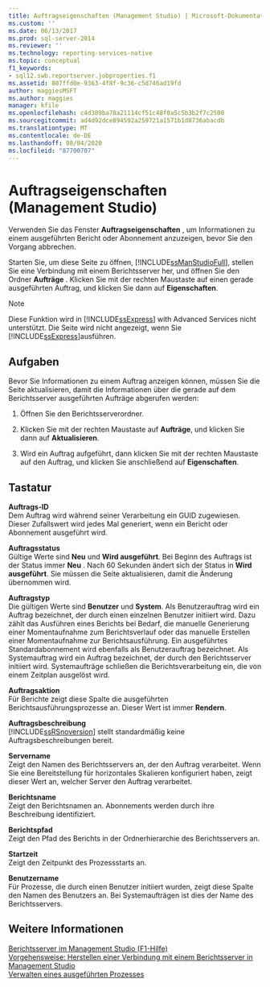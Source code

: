 ```yaml
---
title: Auftragseigenschaften (Management Studio) | Microsoft-Dokumentation
ms.custom: ''
ms.date: 06/13/2017
ms.prod: sql-server-2014
ms.reviewer: ''
ms.technology: reporting-services-native
ms.topic: conceptual
f1_keywords:
- sql12.swb.reportserver.jobproperties.f1
ms.assetid: 807ffd0e-9363-4f8f-9c36-c5d746ad19fd
author: maggiesMSFT
ms.author: maggies
manager: kfile
ms.openlocfilehash: c4d309ba78a21114cf51c48f0a5c5b3b2f7c2500
ms.sourcegitcommit: ad4d92dce894592a259721a1571b1d8736abacdb
ms.translationtype: MT
ms.contentlocale: de-DE
ms.lasthandoff: 08/04/2020
ms.locfileid: "87700707"
---
```

# <a name="job-properties-management-studio"></a>Auftragseigenschaften (Management Studio)
  Verwenden Sie das Fenster **Auftragseigenschaften** , um Informationen zu einem ausgeführten Bericht oder Abonnement anzuzeigen, bevor Sie den Vorgang abbrechen.  
  
 Starten Sie, um diese Seite zu öffnen, [!INCLUDE[ssManStudioFull](../../includes/ssmanstudiofull-md.md)], stellen Sie eine Verbindung mit einem Berichtsserver her, und öffnen Sie den Ordner **Aufträge** . Klicken Sie mit der rechten Maustaste auf einen gerade ausgeführten Auftrag, und klicken Sie dann auf **Eigenschaften**.  
  
> [!NOTE]  
>  Diese Funktion wird in [!INCLUDE[ssExpress](../../includes/ssexpress-md.md)] with Advanced Services nicht unterstützt. Die Seite wird nicht angezeigt, wenn Sie [!INCLUDE[ssExpress](../../includes/ssexpress-md.md)]ausführen.  
  
## <a name="tasks"></a>Aufgaben  
 Bevor Sie Informationen zu einem Auftrag anzeigen können, müssen Sie die Seite aktualisieren, damit die Informationen über die gerade auf dem Berichtsserver ausgeführten Aufträge abgerufen werden:  
  
1.  Öffnen Sie den Berichtsserverordner.  
  
2.  Klicken Sie mit der rechten Maustaste auf **Aufträge**, und klicken Sie dann auf **Aktualisieren**.  
  
3.  Wird ein Auftrag aufgeführt, dann klicken Sie mit der rechten Maustaste auf den Auftrag, und klicken Sie anschließend auf **Eigenschaften**.  
  
## <a name="options"></a>Tastatur  
 **Auftrags-ID**  
 Dem Auftrag wird während seiner Verarbeitung ein GUID zugewiesen. Dieser Zufallswert wird jedes Mal generiert, wenn ein Bericht oder Abonnement ausgeführt wird.  
  
 **Auftragsstatus**  
 Gültige Werte sind **Neu** und **Wird ausgeführt**. Bei Beginn des Auftrags ist der Status immer **Neu** . Nach 60 Sekunden ändert sich der Status in **Wird ausgeführt**. Sie müssen die Seite aktualisieren, damit die Änderung übernommen wird.  
  
 **Auftragstyp**  
 Die gültigen Werte sind **Benutzer** und **System**. Als Benutzerauftrag wird ein Auftrag bezeichnet, der durch einen einzelnen Benutzer initiiert wird. Dazu zählt das Ausführen eines Berichts bei Bedarf, die manuelle Generierung einer Momentaufnahme zum Berichtsverlauf oder das manuelle Erstellen einer Momentaufnahme zur Berichtsausführung. Ein ausgeführtes Standardabonnement wird ebenfalls als Benutzerauftrag bezeichnet. Als Systemauftrag wird ein Auftrag bezeichnet, der durch den Berichtsserver initiiert wird. Systemaufträge schließen die Berichtsverarbeitung ein, die von einem Zeitplan ausgelöst wird.  
  
 **Auftragsaktion**  
 Für Berichte zeigt diese Spalte die ausgeführten Berichtsausführungsprozesse an. Dieser Wert ist immer **Rendern**.  
  
 **Auftragsbeschreibung**  
 [!INCLUDE[ssRSnoversion](../../includes/ssrsnoversion-md.md)] stellt standardmäßig keine Auftragsbeschreibungen bereit.  
  
 **Servername**  
 Zeigt den Namen des Berichtsservers an, der den Auftrag verarbeitet. Wenn Sie eine Bereitstellung für horizontales Skalieren konfiguriert haben, zeigt dieser Wert an, welcher Server den Auftrag verarbeitet.  
  
 **Berichtsname**  
 Zeigt den Berichtsnamen an. Abonnements werden durch ihre Beschreibung identifiziert.  
  
 **Berichtspfad**  
 Zeigt den Pfad des Berichts in der Ordnerhierarchie des Berichtsservers an.  
  
 **Startzeit**  
 Zeigt den Zeitpunkt des Prozessstarts an.  
  
 **Benutzername**  
 Für Prozesse, die durch einen Benutzer initiiert wurden, zeigt diese Spalte den Namen des Benutzers an. Bei Systemaufträgen ist dies der Name des Berichtsservers.  
  
## <a name="see-also"></a>Weitere Informationen  
 [Berichtsserver im Management Studio (F1-Hilfe)](report-server-in-management-studio-f1-help.md)   
 [Vorgehensweise: Herstellen einer Verbindung mit einem Berichtsserver in Management Studio](connect-to-a-report-server-in-management-studio.md)   
 [Verwalten eines ausgeführten Prozesses](../subscriptions/manage-a-running-process.md)  
  
  
